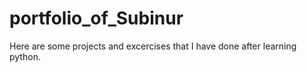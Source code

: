 # portfolio_of_Subinur
Here are some projects and excercises that I have done after learning python.
